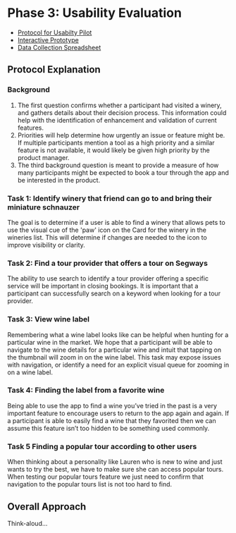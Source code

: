 # Phase 3: Usability Evaluation

* [Protocol for Usabilty Pilot](assets/protocol.pdf "Protocol PDF")
* [Interactive Prototype](https://xd.adobe.com/view/4f3767a8-1a39-4d30-8b8f-bbb8c757abb1-1a64/ "Adobe XD Prototype")
* [Data Collection Spreadsheet](https://docs.google.com/spreadsheets/d/1pd66Uxn9IHyiqOfUySfKayiyNx1X-2WQLnSI01M5ByY/edit?usp=sharing "Goole SpreadSheet for Data Collection")

## Protocol Explanation
### Background
1. The first question confirms whether a participant had visited a winery, and gathers details about their decision process.  This information could help with the identification of enhancement and validation of current features.
2. Priorities will help determine how urgently an issue or feature might be. If multiple participants mention a tool as a high priority and a similar feature is not available, it would likely be given high priority by the product manager.
3. The third background question is meant to provide a measure of how many participants might be expected to book a tour through the app and be interested in the product.

### Task 1: Identify winery that friend can go to and bring their miniature schnauzer

The goal is to determine if a user is able to find a winery that allows pets to use the visual cue of the 'paw' icon on the Card for the winery in the wineries list.  This will determine if changes are needed to the icon to improve visibility or clarity.

### Task 2: Find a tour provider that offers a tour on Segways

The ability to use search to identify a tour provider offering a specific service will be important in closing bookings.  It is important that a participant can successfully search on a keyword when looking for a tour provider.

### Task 3: View wine label

Remembering what a wine label looks like can be helpful when hunting for a particular wine in the market.  We hope that a participant will be able to navigate to the wine details for a particular wine and intuit that tapping on the thumbnail will zoom in on the wine label.  This task may expose issues with navigation, or identify a need for an explicit visual queue for zooming in on a wine label.  

### Task 4: Finding the label from a favorite wine

Being able to use the app to find a wine you’ve tried in the past is a very important feature to encourage users to return to the app again and again.  If a participant is able to easily find a wine that they favorited then we can assume this feature isn’t too hidden to be something used commonly.  

### Task 5 Finding a popular tour according to other users

When thinking about a personality like Lauren who is new to wine and just wants to try the best, we have to make sure she can access popular tours.  When testing our popular tours feature we just need to confirm that navigation to the popular tours list is not too hard to find.

## Overall Approach

Think-aloud...




